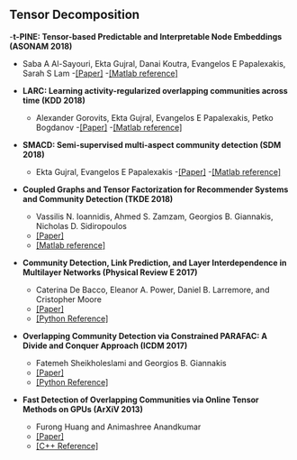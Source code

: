 ## Tensor Decomposition
-**t-PINE: Tensor-based Predictable and Interpretable Node Embeddings (ASONAM 2018)**
  - Saba A Al-Sayouri, Ekta Gujral, Danai Koutra, Evangelos E Papalexakis, Sarah S Lam
  -[[Paper]](https://arxiv.org/abs/1805.01889)
  -[[Matlab reference]](http://www.cs.ucr.edu/~egujr001/ucr/madlab/src/Tpine.zip)
  
- **LARC: Learning activity-regularized overlapping communities across time (KDD 2018)**
  - Alexander Gorovits, Ekta Gujral, Evangelos E Papalexakis, Petko Bogdanov
  -[[Paper]](https://dl.acm.org/doi/abs/10.1145/3219819.3220118)
  -[[Matlab reference]](http://www.cs.albany.edu/~petko/lab/software/LARC_CODE.zip)
  
- **SMACD: Semi-supervised multi-aspect community detection (SDM 2018)**
  - Ekta Gujral, Evangelos E Papalexakis
  -[[Paper]](https://epubs.siam.org/doi/abs/10.1137/1.9781611975321.79)
  -[[Matlab reference]](http://www.cs.ucr.edu/~egujr001/ucr/madlab/src/SHOCD.zip)

- **Coupled Graphs and Tensor Factorization for Recommender Systems and Community Detection (TKDE 2018)**
  - Vassilis N. Ioannidis, Ahmed S. Zamzam, Georgios B. Giannakis, Nicholas D. Sidiropoulos
  - [[Paper]](https://arxiv.org/abs/1809.08353)
  - [[Matlab reference]](https://github.com/bioannidis/Coupled_tensors_graphs)

- **Community Detection, Link Prediction, and Layer Interdependence in Multilayer Networks (Physical Review E 2017)**
  - Caterina De Bacco, Eleanor A. Power, Daniel B. Larremore, and Cristopher Moore
  - [[Paper]](https://arxiv.org/abs/1701.01369)
  - [[Python Reference]](https://github.com/cdebacco/MultiTensor)
  
- **Overlapping Community Detection via Constrained PARAFAC: A Divide and Conquer Approach (ICDM 2017)**
  - Fatemeh Sheikholeslami and Georgios B. Giannakis 
  - [[Paper]](https://ieeexplore.ieee.org/document/8215485)
  - [[Python Reference]](https://github.com/FatemehSheikholeslami/EgoTen)
  
- **Fast Detection of Overlapping Communities via Online Tensor Methods on GPUs (ArXiV 2013)**
  - Furong Huang and Animashree Anandkumar
  - [[Paper]](https://www.semanticscholar.org/paper/Fast-Detection-of-Overlapping-Communities-via-on-Huang-Niranjan/356e6c7eacca6caa94a5a96f41a9c785064f5693)
  - [[C++ Reference]](https://github.com/mapleyustat/Fast-Detection-of-Overlapping-Communities-via-Online-Tensor-Methods)

